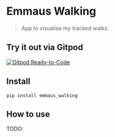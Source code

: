# Emmaus Walking

> App to visualise my tracked walks.

## Try it out via Gitpod

[![Gitpod Ready-to-Code](https://img.shields.io/badge/Gitpod-Ready--to--Code-blue?logo=gitpod)](https://gitpod.io#https://github.com/Mjboothaus/emmaus_walking)

## Install

`pip install emmaus_walking`

## How to use

TODO: